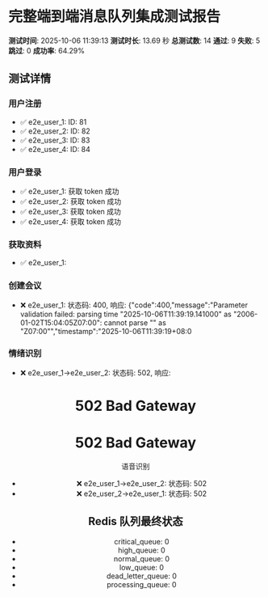 
# 完整端到端消息队列集成测试报告

**测试时间**: 2025-10-06 11:39:13
**测试时长**: 13.69 秒
**总测试数**: 14
**通过**: 9
**失败**: 5
**跳过**: 0
**成功率**: 64.29%

## 测试详情


### 用户注册

- ✅ e2e_user_1: ID: 81
- ✅ e2e_user_2: ID: 82
- ✅ e2e_user_3: ID: 83
- ✅ e2e_user_4: ID: 84

### 用户登录

- ✅ e2e_user_1: 获取 token 成功
- ✅ e2e_user_2: 获取 token 成功
- ✅ e2e_user_3: 获取 token 成功
- ✅ e2e_user_4: 获取 token 成功

### 获取资料

- ✅ e2e_user_1: 

### 创建会议

- ❌ e2e_user_1: 状态码: 400, 响应: {"code":400,"message":"Parameter validation failed: parsing time \"2025-10-06T11:39:19.141000\" as \"2006-01-02T15:04:05Z07:00\": cannot parse \"\" as \"Z07:00\"","timestamp":"2025-10-06T11:39:19+08:0

### 情绪识别

- ❌ e2e_user_1→e2e_user_2: 状态码: 502, 响应: <html>
<head><title>502 Bad Gateway</title></head>
<body>
<center><h1>502 Bad Gateway</h1></cente
- ❌ e2e_user_2→e2e_user_1: 状态码: 502, 响应: <html>
<head><title>502 Bad Gateway</title></head>
<body>
<center><h1>502 Bad Gateway</h1></cente

### 语音识别

- ❌ e2e_user_1→e2e_user_2: 状态码: 502
- ❌ e2e_user_2→e2e_user_1: 状态码: 502

## Redis 队列最终状态

- critical_queue: 0
- high_queue: 0
- normal_queue: 0
- low_queue: 0
- dead_letter_queue: 0
- processing_queue: 0
